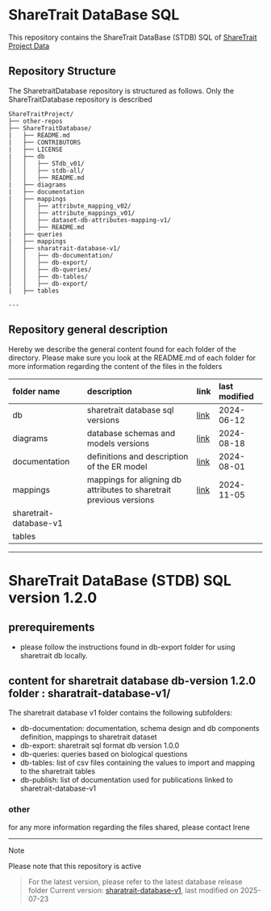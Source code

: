 # ShareTrait DataBase SQL

This repository contains the ShareTrait DataBase (STDB) SQL of [ShareTrait Project Data](https://github.com/ShareTraitProject) 

## Repository Structure

The SharetraitDatabase repository is structured as follows. Only the ShareTraitDatabase repository is described

```
ShareTraitProject/
├── other-repos
├── ShareTraitDatabase/
|   ├── README.md
|   ├── CONTRIBUTORS
|   ├── LICENSE
|   ├── db
│   │   ├── STdb_v01/
│   │   ├── stdb-all/
│   │   ├── README.md
|   ├── diagrams
|   ├── documentation
|   ├── mappings
│   │   ├── attribute_mapping_v02/
│   │   ├── attribute_mappings_v01/
│   │   ├── dataset-db-attributes-mapping-v1/
│   │   ├── README.md
|   ├── queries
|   ├── mappings
│   ├── sharatrait-database-v1/
│   │   ├── db-documentation/
│   │   ├── db-export/
│   │   ├── db-queries/
│   │   ├── db-tables/
│   │   ├── db-export/
|   ├── tables

---
```

## Repository general description

Hereby we describe the general content found for each folder of the directory. Please make sure you look at the README.md of each folder for more information regarding the content of the files in the folders

| folder name | description | link | last modified |
| :--- | :--- | :--- | :--- | 
| db | sharetrait database sql versions  | [link](https://github.com/ShareTraitProject/ShareTraitDatabase/tree/main/db) | 2024-06-12 |
| diagrams | database schemas and models versions  | [link](https://github.com/ShareTraitProject/ShareTraitDatabase/tree/main/diagrams) | 2024-08-18 |
| documentation | definitions and description of the ER model | [link](https://github.com/ShareTraitProject/ShareTraitDatabase/tree/main/documentation) | 2024-08-01 |
| mappings | mappings for aligning db attributes to sharetrait previous versions | [link](https://github.com/ShareTraitProject/ShareTraitDatabase/tree/main/mappings)| 2024-11-05 |
| sharetrait-database-v1 | | | |
| tables | | | |







---

# ShareTrait DataBase (STDB) SQL version 1.2.0

## prerequirements

- please follow the instructions found in db-export folder for using sharetrait db locally.

## content for sharetrait database db-version 1.2.0 folder : sharatrait-database-v1/
<!---
Please make sure you update sharetrait database version 1.0 to database version 1.2.0 which will be the one to publish on zenodo
-->
The sharetrait database v1 folder contains the following subfolders:
- db-documentation: documentation, schema design and db components definition, mappings to sharetrait dataset
- db-export: sharetrait sql format db version 1.0.0
- db-queries: queries based on biological questions
- db-tables: list of csv files containing the values to import and mapping to the sharetrait tables
- db-publish: list of documentation used for publications linked to sharetrait-database-v1
### other

for any more information regarding the files shared, please contact Irene

---
> [!NOTE] 
Please note that this repository is active 
> For the latest version, please refer to the latest database release folder 
Current version: [sharatrait-database-v1](https://github.com/ShareTraitProject/ShareTraitDatabase/tree/main/sharatrait-database-v1), last modified on 2025-07-23
